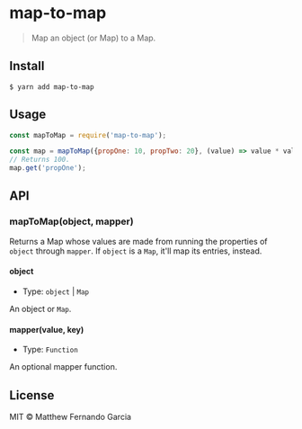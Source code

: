 # map-to-map

> Map an object (or Map) to a Map.

## Install

```
$ yarn add map-to-map
```

## Usage

```js
const mapToMap = require('map-to-map');

const map = mapToMap({propOne: 10, propTwo: 20}, (value) => value * value);
// Returns 100.
map.get('propOne');
```

## API

### mapToMap(object, mapper)

Returns a Map whose values are made from running the properties of `object` through `mapper`. If `object` is a `Map`, it'll map its entries, instead.

#### object

- Type: `object` | `Map`

An object or `Map`.

#### mapper(value, key)

- Type: `Function`

An optional mapper function.

## License

MIT © Matthew Fernando Garcia
